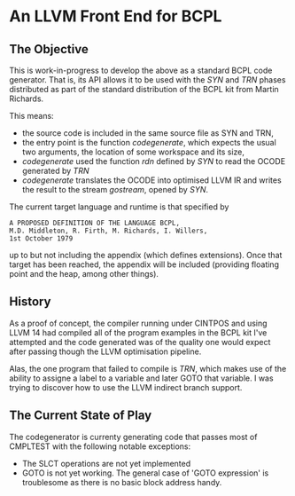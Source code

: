 # An LLVM Front End for BCPL

## The Objective

This is work-in-progress to develop the above as a standard BCPL code generator.
That is, its API allows it to be used with the *SYN* and *TRN* phases distributed
as part of the standard distribution of the BCPL kit from Martin Richards.

This means:

- the source code is included in the same source file as SYN and TRN,
- the entry point is the function *codegenerate*, which expects the usual two arguments, the location of some workspace and its size,
- *codegenerate* used the function *rdn* defined by *SYN* to read the OCODE generated by *TRN*
- *codegenerate* translates the OCODE into optimised LLVM IR and writes the result to the stream *gostream*, opened by *SYN*.

The current target language and runtime is that specified by

    A PROPOSED DEFINITION OF THE LANGUAGE BCPL,
    M.D. Middleton, R. Firth, M. Richards, I. Willers,
    1st October 1979

up to but not including the appendix (which defines extensions). Once that
target has been reached, the appendix will be included (providing floating
point and the heap, among other things).

## History
As a proof of concept, the compiler running under CINTPOS and using LLVM 14
had compiled all of the program examples in the BCPL kit I've attempted and
the code generated was of the quality one would expect after passing though
the LLVM optimisation pipeline.

Alas, the one program that failed to compile is *TRN*, which makes use of
the ability to assigne a label to a variable and later GOTO that variable.
I was trying to discover how to use the LLVM indirect branch support.

## The Current State of Play

The codegenerator is currenty generating code that passes most of CMPLTEST
with the following notable exceptions:

- The SLCT operations are not yet implemented
- GOTO is not yet working. The general case of 'GOTO expression' is troublesome as there is no basic block address handy.

